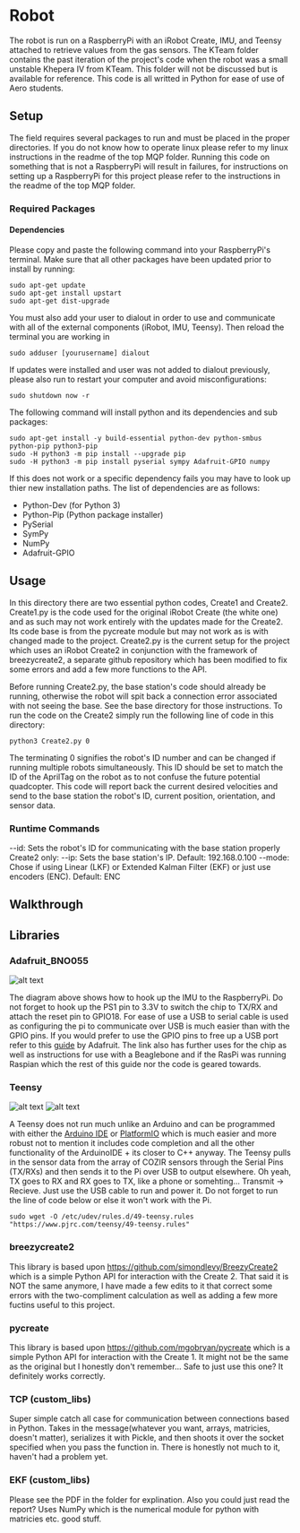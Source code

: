 # Robot
The robot is run on a RaspberryPi with an iRobot Create, IMU, and Teensy attached to retrieve values from the gas sensors. The KTeam folder contains the past iteration of the project's code when the robot was a small unstable Khepera IV from KTeam. This folder will not be discussed but is available for reference. This code is all writted in Python for ease of use of Aero students.

## Setup
The field requires several packages to run and must be placed in the proper directories. If you do not know how to operate linux please refer to my linux instructions in the readme of the top MQP folder. Running this code on something that is not a RaspberryPi will result in failures, for instructions on setting up a RaspberryPi for this project please refer to the instructions in the readme of the top MQP folder.

### Required Packages
#### Dependencies
Please copy and paste the following command into your RaspberryPi's terminal. Make sure that all other packages have been updated prior to install by running:
~~~~
sudo apt-get update 
sudo apt-get install upstart
sudo apt-get dist-upgrade
~~~~
You must also add your user to dialout in order to use and communicate with all of the external components (iRobot, IMU, Teensy). Then reload the terminal you are working in
~~~~
sudo adduser [yourusername] dialout
~~~~
If updates were installed and user was not added to dialout previously, please also run to restart your computer and avoid misconfigurations:
~~~~
sudo shutdown now -r
~~~~
The following command will install python and its dependencies and sub packages:
~~~~
sudo apt-get install -y build-essential python-dev python-smbus python-pip python3-pip
sudo -H python3 -m pip install --upgrade pip 
sudo -H python3 -m pip install pyserial sympy Adafruit-GPIO numpy
~~~~
If this does not work or a specific dependency fails you may have to look up thier new installation paths. The list of dependencies are as follows:
- Python-Dev (for Python 3)
- Python-Pip (Python package installer)
- PySerial
- SymPy
- NumPy
- Adafruit-GPIO

## Usage
In this directory there are two essential python codes, Create1 and Create2. Create1.py is the code used for the original iRobot Create (the white one) and as such may not work entirely with the updates made for the Create2. Its code base is from the pycreate module but may not work as is with changed made to the project. Create2.py is the current setup for the project which uses an iRobot Create2 in conjunction with the framework of breezycreate2, a separate github repository which has been modified to fix some errors and add a few more functions to the API.

Before running Create2.py, the base station's code should already be running, otherwise the robot will spit back a connection error associated with not seeing the base. See the base directory for those instructions. To run the code on the Create2 simply run the following line of code in this directory:
~~~~
python3 Create2.py 0
~~~~
The terminating 0 signifies the robot's ID number and can be changed if running multiple robots simultaneously. This ID should be set to match the ID of the AprilTag on the robot as to not confuse the future potential quadcopter. This code will report back the current desired velocities and send to the base station the robot's ID, current position, orientation, and sensor data.

### Runtime Commands
--id:   Sets the robot's ID for communicating with the base station properly
Create2 only:
--ip:   Sets the base station's IP. Default: 192.168.0.100
--mode: Chose if using Linear (LKF) or Extended Kalman Filter (EKF) or just use encoders (ENC). Default: ENC

## Walkthrough

## Libraries
### Adafruit_BNO055
![alt text](https://github.com/rmwiesenberg/MQP/blob/master/robot/libs/Adafruit_BNO055/IMU.PNG "BNO055 Hookup")

The diagram above shows how to hook up the IMU to the RaspberryPi. Do not forget to hook up the PS1 pin to 3.3V to switch the chip to TX/RX and attach the reset pin to GPIO18. For ease of use a USB to serial cable is used as configuring the pi to communicate over USB is much easier than with the GPIO pins. If you would prefer to use the GPIO pins to free up a USB port refer to this [guide](https://learn.adafruit.com/bno055-absolute-orientation-sensor-with-raspberry-pi-and-beaglebone-black/hardware) by Adafruit. The link also has further uses for the chip as well as instructions for use with a Beaglebone and if the RasPi was running Raspian which the rest of this guide nor the code is geared towards.
### Teensy
![alt text](https://github.com/rmwiesenberg/MQP/blob/master/robot/libs/Teensy/teensy35.png "BNO055 Hookup")
![alt text](https://github.com/rmwiesenberg/MQP/blob/master/robot/libs/Teensy/cozir.PNG "COZIR")

A Teensy does not run much unlike an Arduino and can be programmed with either the [Arduino IDE](https://www.arduino.cc) or [PlatformIO](http://platformio.org) which is much easier and more robust not to mention it includes code completion and all the other functionality of the ArduinoIDE + its closer to C++ anyway. The Teensy pulls in the sensor data from the array of COZIR sensors through the Serial Pins (TX/RXs) and then sends it to the Pi over USB to output elsewhere. Oh yeah, TX goes to RX and RX goes to TX, like a phone or somehting... Transmit -> Recieve. Just use the USB cable to run and power it. Do not forget to run the line of code below or else it won't work with the Pi.
~~~~
sudo wget -O /etc/udev/rules.d/49-teensy.rules "https://www.pjrc.com/teensy/49-teensy.rules"
~~~~
### breezycreate2
This library is based upon https://github.com/simondlevy/BreezyCreate2 which is a simple Python API for interaction with the Create 2. That said it is NOT the same anymore, I have made a few edits to it that correct some errors with the two-compliment calculation as well as adding a few more fuctins useful to this project.
### pycreate
This library is based upon https://github.com/mgobryan/pycreate which is a simple Python API for interaction with the Create 1. It might not be the same as the original but I honestly don't remember... Safe to just use this one? It definitely works correctly.
### TCP (custom_libs)
Super simple catch all case for communication between connections based in Python. Takes in the message(whatever you want, arrays, matricies, doesn't matter), serializes it with Pickle, and then shoots it over the socket specified when you pass the function in. There is honestly not much to it, haven't had a problem yet.
### EKF (custom_libs)
Please see the PDF in the folder for explination. Also you could just read the report? Uses NumPy which is the numerical module for python with matricies etc. good stuff.

